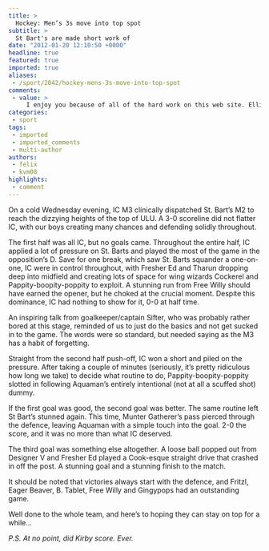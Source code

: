 ```yaml
---
title: >
  Hockey: Men’s 3s move into top spot
subtitle: >
  St Bart's are made short work of
date: "2012-01-20 12:10:50 +0000"
headline: true
featured: true
imported: true
aliases:
 - /sport/2042/hockey-mens-3s-move-into-top-spot
comments:
 - value: >
     I enjoy you because of all of the hard work on this web site. Ellie takes pluesare in setting aside time for investigations and it is easy to understand why. We all know all of the lively means you render good techniques by means of your web site and as well as inspire participation from some others on this topic so our own princess is actually becoming educated so much. Have fun with the rest of the year. You have been performing a stunning job.,Gutted to hear about your delay. I really feel for <a href="http://krloqxkyb.com">yoluesrf</a> and won't be able to consider how frustrating it needs to be. I do think it might be great for getting occurring one other two legs of your triathalon. I am aware it'll mean it really is challenging to get in shape for that swim once the time will come but there are probably number of nations around the world additional suited to weightgain than The usa.br /Best of luck in any case.
categories:
 - sport
tags:
 - imported
 - imported_comments
 - multi-author
authors:
 - felix
 - kvm08
highlights:
 - comment
---
```


On a cold Wednesday evening, IC M3 clinically dispatched St. Bart’s M2 to reach the dizzying heights of the top of ULU. A 3-0 scoreline did not flatter IC, with our boys creating many chances and defending solidly throughout.

The first half was all IC, but no goals came. Throughout the entire half, IC applied a lot of pressure on St. Barts and played the most of the game in the opposition’s D. Save for one break, which saw St. Barts squander a one-on-one, IC were in control throughout, with Fresher Ed and Tharun dropping deep into midfield and creating lots of space for wing wizards Cockerel and Pappity-boopity-poppity to exploit. A stunning run from Free Willy should have earned the opener, but he choked at the crucial moment. Despite this dominance, IC had nothing to show for it, 0-0 at half time.

An inspiring talk from goalkeeper/captain Sifter, who was probably rather bored at this stage, reminded of us to just do the basics and not get sucked in to the game. The words were so standard, but needed saying as the M3 has a habit of forgetting.

Straight from the second half push-off, IC won a short and piled on the pressure. After taking a couple of minutes (seriously, it’s pretty ridiculous how long we take) to decide what routine to do, Pappity-boopity-poppity slotted in following Aquaman’s entirely intentional (not at all a scuffed shot) dummy.

If the first goal was good, the second goal was better. The same routine left St Bart’s stunned again. This time, Munter Gatherer’s pass pierced through the defence, leaving Aquaman with a simple touch into the goal. 2-0 the score, and it was no more than what IC deserved.

The third goal was something else altogether. A loose ball popped out from Designer V and Fresher Ed played a Cook-esque straight drive that crashed in off the post. A stunning goal and a stunning finish to the match.

It should be noted that victories always start with the defence, and Fritzl, Eager Beaver, B. Tablet, Free Willy and Gingypops had an outstanding game.

Well done to the whole team, and here’s to hoping they can stay on top for a while...

_P.S. At no point, did Kirby score. Ever._
